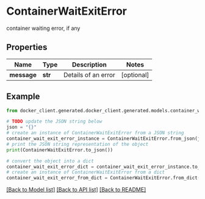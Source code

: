 # ContainerWaitExitError

container waiting error, if any

## Properties

Name | Type | Description | Notes
------------ | ------------- | ------------- | -------------
**message** | **str** | Details of an error | [optional] 

## Example

```python
from docker_client.generated.docker_client.generated.models.container_wait_exit_error import ContainerWaitExitError

# TODO update the JSON string below
json = "{}"
# create an instance of ContainerWaitExitError from a JSON string
container_wait_exit_error_instance = ContainerWaitExitError.from_json(json)
# print the JSON string representation of the object
print(ContainerWaitExitError.to_json())

# convert the object into a dict
container_wait_exit_error_dict = container_wait_exit_error_instance.to_dict()
# create an instance of ContainerWaitExitError from a dict
container_wait_exit_error_from_dict = ContainerWaitExitError.from_dict(container_wait_exit_error_dict)
```
[[Back to Model list]](../README.md#documentation-for-models) [[Back to API list]](../README.md#documentation-for-api-endpoints) [[Back to README]](../README.md)


